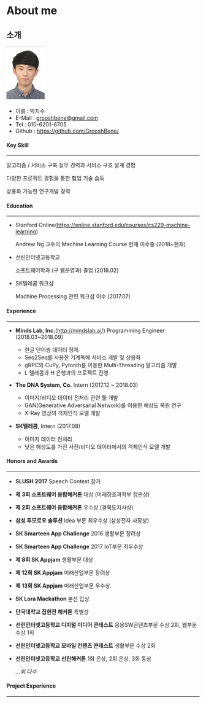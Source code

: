 # About me

## 소개

![alt text](https://github.com/GrooshBene/CV_Repository/blob/master/img/aboutme_profile.jpg)

- 이름 : 박지수
- E-Mail : grooshbene@gmail.com
- Tel : 010-6201-6705
- Github : https://github.com/GrooshBene/

#### Key Skill

------

알고리즘 / 서비스 구축 실무 경력과 서비스 구조 설계 경험

다양한 프로젝트 경험을 통한 협업 기술 습득

상용화 가능한 연구개발 경력

#### Education

------

- Stanford Online(https://online.stanford.edu/courses/cs229-machine-learning)

  Andrew Ng 교수의 Machine Learning Course 현재 이수중 (2018~현재)

- 선린인터넷고등학교

  소프트웨어학과 (구 웹운영과) 졸업 (2018.02)

- SK텔레콤 워크샵

  Machine Processing 관련 워크샵 이수 (2017.07)

#### Experience

------

- **Minds Lab, Inc.**(http://mindslab.ai/) Programming Engineer (2018.03~2018.09)
  - 한글 단어쌍 데이터 정제
  - Seq2Seq를 사용한 기계독해 서비스 개발 및 상용화
  - gRPC와 CuPy, Pytorch를 이용한 Multi-Threading 알고리즘 개발
  - L 텔레콤과 H 은행과의 프로젝트 진행

- **The DNA System, Co.** Intern (2017.12 ~ 2018.03)
  - 이미지/비디오 데이터 전처리 관련 툴 개발
  - GAN(Generative Adversarial Network)를 이용한 해상도 복원 연구
  - X-Ray 영상의 객체인식 모델 개발
- **SK텔레콤**, Intern (2017.08)
  - 이미지 데이터 전처리
  - 낮은 해상도를 가진 사진/비디오 데이터에서의 객체인식 모델 개발

#### Honors and Awards

------

- **SLUSH 2017** Speech Contest 참가

- **제 3회 소프트웨어 융합해커톤** 대상 (미래창조과학부 장관상)

- **제 2회 소프트웨어 융합해커톤** 우수상 (경북도지사상)

- **삼성 투모로우 솔루션** Idea 부문 최우수상 (삼성전자 사장상)

- **SK Smarteen App Challenge** 2016 생활부문 장려상

- **SK Smarteen App Challenge** 2017 IoT부문 최우수상

- **제 8회 SK Appjam** 생활부문 대상

- **제 12회 SK Appjam** 미래산업부문 장려상

- **제 13회 SK Appjam** 미래산업부문 우수상

- **SK Lora Mackathon** 본선 입상

- **단국대학교 집현전 해커톤** 특별상

- **선린인터넷고등학교 디지털 미디어 콘테스트** 응용SW콘텐츠부문 수상 2회, 웹부문 수상 1회

- **선린인터넷고등학교 모바일 컨텐츠 콘테스트** 생활부문 수상 2회

- **선린인터넷고등학교 선린해커톤** 1회 은상, 2회 은상, 3회 동상

  *…외 다수*

#### Project Experience

------

